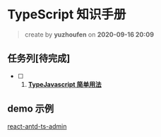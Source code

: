# TypeScript 知识手册

> create by **yuzhoufen** on **2020-09-16 20:09**

## 任务列[待完成]

- [ ] 1. **[TypeJavascript 简单用法](TypeJavascript简单用法.md)**

## demo 示例

[react-antd-ts-admin](https://github.com/Wluyao/react-antd-ts-admin)

